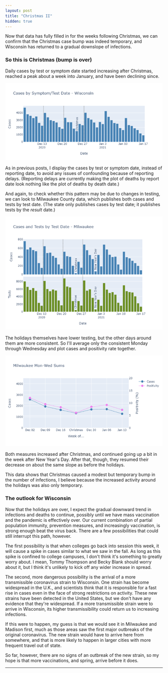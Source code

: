 ```yaml
---
layout: post
title: "Christmas II"
hidden: true
---
```


Now that data has fully filled in for the weeks following Christmas, we can confirm that the Christmas case bump was indeed temporary, and Wisconsin has returned to a gradual downslope of infections.

### So this is Christmas (bump is over)
Daily cases by test or symptom date started increasing after Christmas, reached a peak about a week into January, and have been declining since.

![Wisconsin cases by test date](../assets/Christmas2-WI.png)

As in previous posts, I display the cases by test or symptom date, instead of reporting date, to avoid any issues of confounding because of reporting delays. (Reporting delays are currently making the plot of deaths by report date look nothing like the plot of deaths by death date.)

And again, to check whether this pattern may be due to changes in testing, we can look to Milwaukee County data, which publishes both cases and tests by test date. (The state only publishes cases by test date; it publishes tests by the *result* date.)

![Milwaukee cases and tests](../assets/Christmas2-Milwaukee.png)

The holidays themselves have lower testing, but the other days around them are more consistent. So I'll average only the consistent Monday through Wednesday and plot cases and positivity rate together.

![Cases/Positivity Mon-Wed](../assets/Christmas2-MonWed-Milwaukee.png)

Both measures increased after Christmas, and continued going up a bit in the week after New Year's Day. After that, though, they resumed their decrease on about the same slope as before the holidays.

This data shows that Christmas caused a modest but temporary bump in the number of infections, I believe because the increased activity around the holidays was also only temporary.

### The outlook for Wisconsin
Now that the holidays are over, I expect the gradual downward trend in infections and deaths to continue, possibly until we have mass vaccination and the pandemic is effectively over. Our current combination of partial population immunity, prevention measures, and increasingly vaccination, is strong enough beat the virus back.  There are a few possibilities that could still interrupt this path, however. 
 
The first possibility is that when colleges go back into session this week, it will cause a spike in cases similar to what we saw in the fall. As long as this spike is confined to college campuses, I don't think it's something to greatly worry about. I mean, Tommy Thompson and Becky Blank should worry about it, but I think it's unlikely to kick off any wider increase in spread.
 
The second, more dangerous possibility is the arrival of a more transmissible coronavirus strain to Wisconsin. One strain has become widespread in the U.K., and scientists think that it is responsible for a fast rise in cases even in the face of strong restrictions on activity. These new strains have been detected in the United States, but we don't have any evidence that they're widespread. If a more transmissible strain were to arrive in Wisconsin, its higher transmissibility could return us to increasing infections. 

If this were to happen, my guess is that we would see it in Milwaukee and Madison first, much as those areas saw the first major outbreaks of the original coronavirus. The new strain would have to arrive here from somewhere, and that is more likely to happen in larger cities with more frequent travel out of state.

So far, however, there are no signs of an outbreak of the new strain, so my hope is that more vaccinations, and spring, arrive before it does.




---
